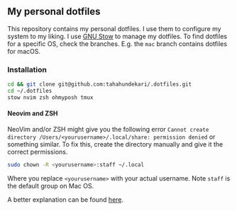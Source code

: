 ## My personal dotfiles

This repository contains my personal dotfiles. I use them to configure my system to my liking. I use [GNU Stow](https://www.gnu.org/software/stow/) to manage my dotfiles.
To find dotfiles for a specific OS, check the branches. E.g. the `mac` branch contains dotfiles for macOS.

### Installation
```bash
cd && git clone git@github.com:tahahundekari/.dotfiles.git
cd ~/.dotfiles
stow nvim zsh ohmyposh tmux
```

#### Neovim and ZSH
NeoVim and/or ZSH might give you the following error `Cannot create directory /Users/<yourusername>/.local/share: permission denied` or something similar.
To fix this, create the directory manually and give it the correct permissions.
```bash
sudo chown -R <yourusername>:staff ~/.local
```
Where you replace `<yourusername>` with your actual username.
Note `staff` is the default group on Mac OS.

A better explanation can be found [here](https://stackoverflow.com/questions/78536128/neovim-permission-issue-local-after-installing-on-mac).

